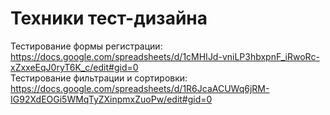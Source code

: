 # Техники тест-дизайна
Тестирование формы регистрации: https://docs.google.com/spreadsheets/d/1cMHIJd-vniLP3hbxpnF_iRwoRc-xZxxeEqJ0ryT6K_c/edit#gid=0  
Тестирование фильтрации и сортировки: 
  https://docs.google.com/spreadsheets/d/1R6JcaACUWq6jRM-IG92XdEOGi5WMqTyZXinpmxZuoPw/edit#gid=0
